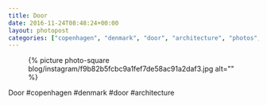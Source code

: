 ```yaml
---
title: Door
date: 2016-11-24T08:48:24+00:00
layout: photopost
categories: ["copenhagen", "denmark", "door", "architecture", "photos", "instagram"]
---
```


<figure class="photo photo--square">
  {% picture photo-square blog/instagram/f9b82b5fcbc9a1fef7de58ac91a2daf3.jpg alt="" %}
</figure>

Door
#copenhagen #denmark #door #architecture
